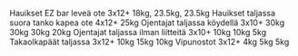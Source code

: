 Hauikset EZ bar leveä ote 3x12+
	18kg, 23.5kg, 23.5kg
Hauikset taljassa suora tanko kapea ote 4x12+
	25kg
Ojentajat taljassa köydellä 3x10+
	30kg 30kg 30kg 20kg
Ojentajat taljassa ilman liitteitä 3x10+
	10kg 10kg 5kg
Takaolkapäät taljassa 3x12+
	10kg 15kg 10kg
Vipunostot 3x12+ 
	4kg 5kg 5kg